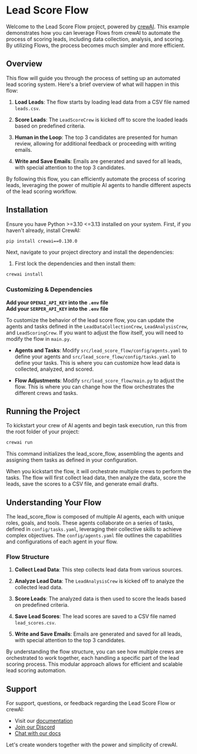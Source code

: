 # Lead Score Flow

Welcome to the Lead Score Flow project, powered by [crewAI](https://crewai.com). This example demonstrates how you can leverage Flows from crewAI to automate the process of scoring leads, including data collection, analysis, and scoring. By utilizing Flows, the process becomes much simpler and more efficient.

## Overview

This flow will guide you through the process of setting up an automated lead scoring system. Here's a brief overview of what will happen in this flow:

1. **Load Leads**: The flow starts by loading lead data from a CSV file named `leads.csv`.

2. **Score Leads**: The `LeadScoreCrew` is kicked off to score the loaded leads based on predefined criteria.

3. **Human in the Loop**: The top 3 candidates are presented for human review, allowing for additional feedback or proceeding with writing emails.

4. **Write and Save Emails**: Emails are generated and saved for all leads, with special attention to the top 3 candidates.

By following this flow, you can efficiently automate the process of scoring leads, leveraging the power of multiple AI agents to handle different aspects of the lead scoring workflow.

## Installation

Ensure you have Python >=3.10 <=3.13 installed on your system. First, if you haven't already, install CrewAI:

```bash
pip install crewai==0.130.0
```

Next, navigate to your project directory and install the dependencies:

1. First lock the dependencies and then install them:

```bash
crewai install
```

### Customizing & Dependencies

**Add your `OPENAI_API_KEY` into the `.env` file**  
**Add your `SERPER_API_KEY` into the `.env` file**

To customize the behavior of the lead score flow, you can update the agents and tasks defined in the `LeadDataCollectionCrew`, `LeadAnalysisCrew`, and `LeadScoringCrew`. If you want to adjust the flow itself, you will need to modify the flow in `main.py`.

- **Agents and Tasks**: Modify `src/lead_score_flow/config/agents.yaml` to define your agents and `src/lead_score_flow/config/tasks.yaml` to define your tasks. This is where you can customize how lead data is collected, analyzed, and scored.

- **Flow Adjustments**: Modify `src/lead_score_flow/main.py` to adjust the flow. This is where you can change how the flow orchestrates the different crews and tasks.

## Running the Project

To kickstart your crew of AI agents and begin task execution, run this from the root folder of your project:

```bash
crewai run
```

This command initializes the lead_score_flow, assembling the agents and assigning them tasks as defined in your configuration.

When you kickstart the flow, it will orchestrate multiple crews to perform the tasks. The flow will first collect lead data, then analyze the data, score the leads, save the scores to a CSV file, and generate email drafts.

## Understanding Your Flow

The lead_score_flow is composed of multiple AI agents, each with unique roles, goals, and tools. These agents collaborate on a series of tasks, defined in `config/tasks.yaml`, leveraging their collective skills to achieve complex objectives. The `config/agents.yaml` file outlines the capabilities and configurations of each agent in your flow.

### Flow Structure

1. **Collect Lead Data**: This step collects lead data from various sources.

2. **Analyze Lead Data**: The `LeadAnalysisCrew` is kicked off to analyze the collected lead data.

3. **Score Leads**: The analyzed data is then used to score the leads based on predefined criteria.

4. **Save Lead Scores**: The lead scores are saved to a CSV file named `lead_scores.csv`.

5. **Write and Save Emails**: Emails are generated and saved for all leads, with special attention to the top 3 candidates.

By understanding the flow structure, you can see how multiple crews are orchestrated to work together, each handling a specific part of the lead scoring process. This modular approach allows for efficient and scalable lead scoring automation.

## Support

For support, questions, or feedback regarding the Lead Score Flow or crewAI:

- Visit our [documentation](https://docs.crewai.com)
- [Join our Discord](https://discord.com/invite/X4JWnZnxPb)
- [Chat with our docs](https://chatg.pt/DWjSBZn)

Let's create wonders together with the power and simplicity of crewAI.
